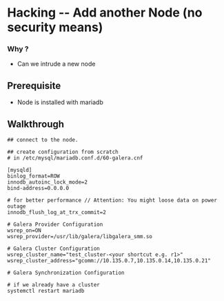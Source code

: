 # Hacking -- Add another Node (no security means) 

### Why ?

  * Can we intrude a new node 


## Prerequisite 

  * Node is installed with mariadb 

## Walkthrough 

```
## connect to the node. 

## create configuration from scratch 
# in /etc/mysql/mariadb.conf.d/60-galera.cnf 

[mysqld] 
binlog_format=ROW
innodb_autoinc_lock_mode=2 
bind-address=0.0.0.0

# for better performance // Attention: You might loose data on power outage
innodb_flush_log_at_trx_commit=2

# Galera Provider Configuration
wsrep_on=ON
wsrep_provider=/usr/lib/galera/libgalera_smm.so

# Galera Cluster Configuration
wsrep_cluster_name="test_cluster-<your shortcut e.g. r1>"
wsrep_cluster_address="gcomm://10.135.0.7,10.135.0.14,10.135.0.21"

# Galera Synchronization Configuration
```

```
# if we already have a cluster
systemctl restart mariadb 

```
